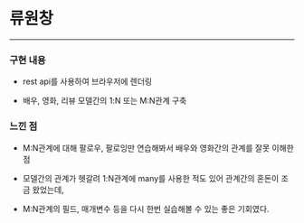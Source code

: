 # 류원창

---

### 구현 내용

- rest api를 사용하여 브라우저에 렌더링

- 배우, 영화, 리뷰 모델간의 1:N 또는 M:N관계 구축



### 느낀 점

- M:N관계에 대해 팔로우, 팔로잉만 연습해봐서 배우와 영화간의 관계를 잘못 이해한 점

- 모델간의 관계가 헷갈려 1:N관계에 many를 사용한 적도 있어 관계간의 혼돈이 조금 왔었는데, 

- M:N관계의 필드, 매개변수 등을 다시 한번 실습해볼 수 있는 좋은 기회였다.